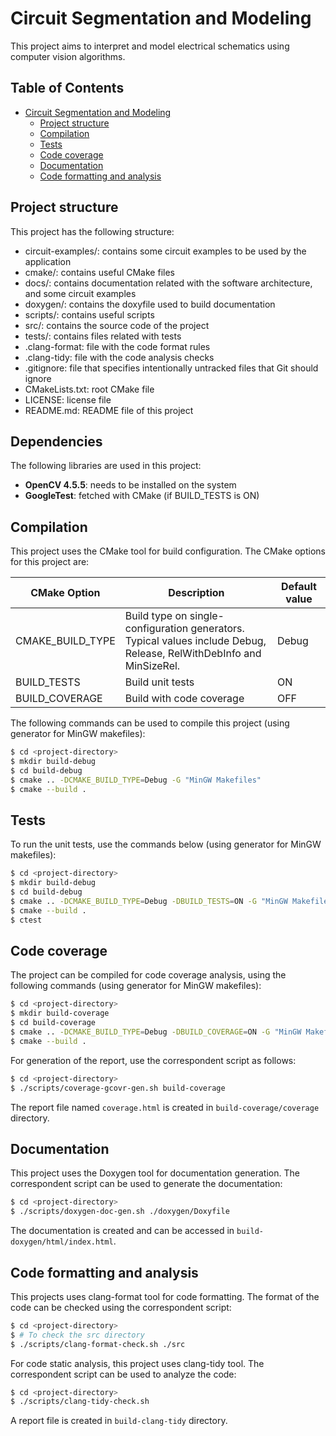 # Circuit Segmentation and Modeling

This project aims to interpret and model electrical schematics using computer vision algorithms.

## Table of Contents

- [Circuit Segmentation and Modeling](#circuit-segmentation-and-modeling)
    - [Project structure](#project-structure)
    - [Compilation](#compilation)
    - [Tests](#tests)
    - [Code coverage](#code-coverage)
    - [Documentation](#documentation)
    - [Code formatting and analysis](#code-formatting-and-analysis)

## Project structure

This project has the following structure:

- circuit-examples/: contains some circuit examples to be used by the application
- cmake/: contains useful CMake files
- docs/: contains documentation related with the software architecture, and some circuit examples
- doxygen/: contains the doxyfile used to build documentation
- scripts/: contains useful scripts
- src/: contains the source code of the project
- tests/: contains files related with tests
- .clang-format: file with the code format rules
- .clang-tidy: file with the code analysis checks
- .gitignore: file that specifies intentionally untracked files that Git should ignore
- CMakeLists.txt: root CMake file
- LICENSE: license file
- README.md: README file of this project

## Dependencies

The following libraries are used in this project:

- **OpenCV 4.5.5**: needs to be installed on the system
- **GoogleTest**: fetched with CMake (if BUILD_TESTS is ON)

## Compilation

This project uses the CMake tool for build configuration. The CMake options for this project are:

| CMake Option | Description | Default value |
| --- | --- | --- |
| CMAKE_BUILD_TYPE | Build type on single-configuration generators. <br /> Typical values include Debug, Release, RelWithDebInfo and MinSizeRel. | Debug |
| BUILD_TESTS | Build unit tests | ON |
| BUILD_COVERAGE | Build with code coverage | OFF |

The following commands can be used to compile this project (using generator for MinGW makefiles):
```sh
$ cd <project-directory>
$ mkdir build-debug
$ cd build-debug
$ cmake .. -DCMAKE_BUILD_TYPE=Debug -G "MinGW Makefiles"
$ cmake --build .
```

## Tests

To run the unit tests, use the commands below (using generator for MinGW makefiles):
```sh
$ cd <project-directory>
$ mkdir build-debug
$ cd build-debug
$ cmake .. -DCMAKE_BUILD_TYPE=Debug -DBUILD_TESTS=ON -G "MinGW Makefiles"
$ cmake --build .
$ ctest
```

## Code coverage

The project can be compiled for code coverage analysis, using the following commands (using generator for MinGW makefiles):
```sh
$ cd <project-directory>
$ mkdir build-coverage
$ cd build-coverage
$ cmake .. -DCMAKE_BUILD_TYPE=Debug -DBUILD_COVERAGE=ON -G "MinGW Makefiles"
$ cmake --build .
```

For generation of the report, use the correspondent script as follows:
```sh
$ cd <project-directory>
$ ./scripts/coverage-gcovr-gen.sh build-coverage
```

The report file named `coverage.html` is created in `build-coverage/coverage` directory.

## Documentation

This project uses the Doxygen tool for documentation generation. The correspondent script can be used to generate the documentation:
```sh
$ cd <project-directory>
$ ./scripts/doxygen-doc-gen.sh ./doxygen/Doxyfile
```

The documentation is created and can be accessed in `build-doxygen/html/index.html`.

## Code formatting and analysis

This projects uses clang-format tool for code formatting. The format of the code can be checked using the correspondent script:
```sh
$ cd <project-directory>
$ # To check the src directory
$ ./scripts/clang-format-check.sh ./src
```

For code static analysis, this project uses clang-tidy tool. The correspondent script can be used to analyze the code:
```sh
$ cd <project-directory>
$ ./scripts/clang-tidy-check.sh
```

A report file is created in `build-clang-tidy` directory.
